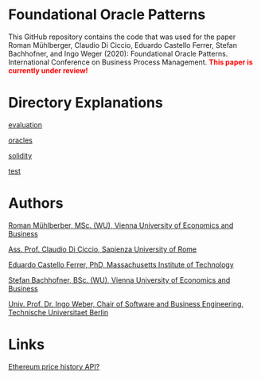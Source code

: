 # Foundational Oracle Patterns 
This GitHub repository contains the code that was used for the paper Roman Mühlberger, Claudio Di Ciccio,
Eduardo Castello Ferrer, Stefan Bachhofner, and Ingo Weger (2020): Foundational Oracle Patterns. International
Conference on Business Process Management. <span style="color:red;font-weight:bold">This paper is currently under review!</span>

# Directory Explanations
[evaluation](https://github.com/MacOS/blockchain-oracles-data-collection/tree/master/evaluation)

[oracles](https://github.com/MacOS/blockchain-oracles-data-collection/tree/master/oracles)

[solidity](https://github.com/MacOS/blockchain-oracles-data-collection/tree/master/solidity)

[test](https://github.com/MacOS/blockchain-oracles-data-collection/tree/master/test)


# Authors
[Roman Mühlberber, MSc. (WU), Vienna University of Economics and Business](https://scholar.google.at/citations?user=aQVmc18AAAAJ&oi=ao)

[Ass. Prof. Claudio Di Ciccio, Sapienza University of Rome](https://scholar.google.at/citations?user=OBwQoWsAAAAJ)

[Eduardo Castello Ferrer, PhD, Massachusetts Institute of Technology](https://scholar.google.at/citations?hl=de&user=D1eifv4AAAAJ)

[Stefan Bachhofner, BSc. (WU), Vienna University of Economics and Business](https://scholar.google.at/citations?user=-WZ0YuUAAAAJ)

[Univ. Prof. Dr. Ingo Weber, Chair of Software and Business Engineering, Technische Universitaet Berlin](https://scholar.google.at/citations?user=uZP6cXwAAAAJ)


# Links 
[Ethereum price history API?](https://www.reddit.com/r/ethereum/comments/6xbwxp/ethereum_price_history_api/)
